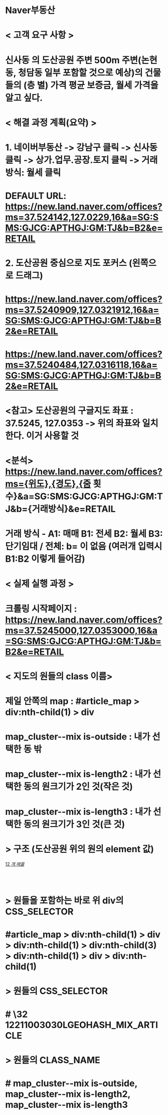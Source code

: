 # Naver부동산   




# < 고객 요구 사항 >   
#
# 신사동 의 도산공원 주변 500m 주변(논현동, 청담동 일부 포함할 것으로 예상)의 건물들의 (층 별) 가격 평균 보증금, 월세 가격을 알고 싶다.   




# < 해결 과정 계획(요약) >   
#
# 1. 네이버부동산 -> 강남구 클릭 -> 신사동 클릭 -> 상가.업무.공장.토지 클릭 -> 거래방식: 월세 클릭   
# DEFAULT URL: https://new.land.naver.com/offices?ms=37.524142,127.0229,16&a=SG:SMS:GJCG:APTHGJ:GM:TJ&b=B2&e=RETAIL   
#
# 2. 도산공원 중심으로 지도 포커스 (왼쪽으로 드래그)   
# https://new.land.naver.com/offices?ms=37.5240909,127.0321912,16&a=SG:SMS:GJCG:APTHGJ:GM:TJ&b=B2&e=RETAIL   
# https://new.land.naver.com/offices?ms=37.5240484,127.0316118,16&a=SG:SMS:GJCG:APTHGJ:GM:TJ&b=B2&e=RETAIL   




# <참고> 도산공원의 구글지도 좌표 : 37.5245, 127.0353 -> 위의 좌표와 일치한다. 이거 사용할 것   
# <분석> https://new.land.naver.com/offices?ms={위도},{경도},{줌 횟수}&a=SG:SMS:GJCG:APTHGJ:GM:TJ&b={거래방식}&e=RETAIL   
# 거래 방식 - A1: 매매  B1: 전세  B2: 월세  B3: 단기임대 / 전체: b= 이 없음  (여러개 입력시 B1:B2 이렇게 들어감)   




# < 실제 실행 과정 >   
# 크롤링 시작페이지 : https://new.land.naver.com/offices?ms=37.5245000,127.0353000,16&a=SG:SMS:GJCG:APTHGJ:GM:TJ&b=B2&e=RETAIL   
#
# < 지도의 원들의 class 이름>   
# 제일 안쪽의 map : #article_map > div:nth-child(1) > div   
# map_cluster--mix is-outside : 내가 선택한 동 밖   
# map_cluster--mix is-length2 : 내가 선택한 동의 원크기가 2인 것(작은 것)   
# map_cluster--mix is-length3 : 내가 선택한 동의 원크기가 3인 것(큰 것)   

# > 구조 (도산공원 위의 원의 element 값)
<a href="javascript:void(0);" role="button" class="map_cluster--mix is-length2" aria-pressed="false" aria-hidden="false" id="212211002301LGEOHASH_MIX_ARTICLE" data-nclk="MAP.sectorAmark" style="width: 45.8556px; height: 45.8556px; top: 360.429px; left: 1288.68px;">
    <div class="map_cluster_inner">
        <span class="blind" aria-labelledby="region_selected"></span>
        <span class="sale_number">
            12
            <em class="blind">
                개 매물
            </em>
        </span>
    </div>
    <div class="marker_transparent" style="width: 45.8556px; height: 45.8556px;"></div>
</a>   

# 

# > 원들을 포함하는 바로 위 div의 CSS_SELECTOR
# #article_map > div:nth-child(1) > div > div:nth-child(1) > div:nth-child(3) > div:nth-child(1) > div > div:nth-child(1)

# > 원들의 CSS_SELECTOR
# # \32 12211003030LGEOHASH_MIX_ARTICLE

# > 원들의 CLASS_NAME
# # map_cluster--mix is-outside, map_cluster--mix is-length2, map_cluster--mix is-length3